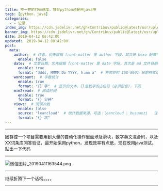 ```yaml
---
title: 神一样的打码速度，放弃python还是用java吧
tags: [python，java]
categories:
  - - 记录
index_img: https://cdn.jsdelivr.net/gh/Contribuv/public@latest/usr/uploads/2019/04/2527675222.png
banner_img: https://cdn.jsdelivr.net/gh/Contribuv/public@latest/usr/uploads/2019/04/2527675222.png
date: 2019-04-12 00:42:00
updated:  2019-04-12 00:42:00
post:
  meta:
    author:  # 作者，优先根据 front-matter 里 author 字段，其次是 hexo 配置中 author 值
      enable: false
    date:  # 文章日期，优先根据 front-matter 里 date 字段，其次是 md 文件日期
      enable: true
      format: "dddd, MMMM Do YYYY, h:mm a"  # 格式参照 ISO-8601 日期格式化
    wordcount:  # 字数统计
      enable: true
      format: "{} 字"  # 显示的文本，{}是数字的占位符（必须包含)，下同
    min2read:  # 阅读时间
      enable: true
      format: "{} 分钟"
    views:  # 阅读次数
      enable: false
      source: "leancloud"  # 统计数据来源，可选：leancloud | busuanzi   注意不蒜子会间歇抽风
      format: "{} 次"
---
```


* * *

  
因群控一个项目需要用到大量的自动化操作里面涉及滑块，数字英文混合码，以及XX词条库问答验证，最开始采用python，发现效率有点低，现在改用java测试，贴出一下代码  

* * *

![微信图片_20190411163544.png](https://cdn.jsdelivr.net/gh/Contribuv/public@latest/usr/uploads/2019/04/2527675222.png "微信图片_20190411163544.png")

* * *

继续折腾下一个话柄。。。。

* * *